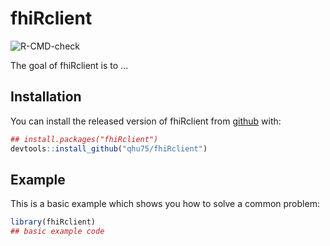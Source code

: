
# fhiRclient

<!-- badges: start -->
![R-CMD-check](https://github.com/qhu75/fhiRclient/workflows/R-CMD-check/badge.svg?branch=main)
<!-- badges: end -->

The goal of fhiRclient is to ...

## Installation

You can install the released version of fhiRclient from [github](https://github.com/qhu75/fhiRclient) with:

``` r
## install.packages("fhiRclient")
devtools::install_github("qhu75/fhiRclient")
```

## Example

This is a basic example which shows you how to solve a common problem:

``` r
library(fhiRclient)
## basic example code
```

